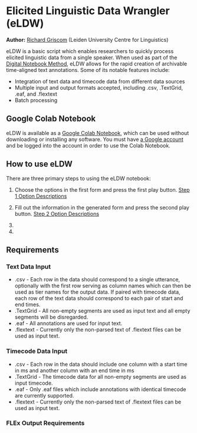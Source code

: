 # Elicited Linguistic Data Wrangler (eLDW)
**Author:** [Richard Griscom](https://rgris.com/) (Leiden University Centre for Linguistics)

eLDW is a basic script which enables researchers to quickly process elicited linguistic data from a single speaker. When used as part of the [Digital Notebook Method](https://github.com/rgriscom/Digital-Notebook-Method), eLDW allows for the rapid creation of archivable time-aligned text annotations. Some of its notable features include:
* Integration of text data and timecode data from different data sources
* Multiple input and output formats accepted, including .csv, .TextGrid, .eaf, and .flextext
* Batch processing

## Google Colab Notebook
eLDW is available as a [Google Colab Notebook](https://colab.research.google.com/drive/1k_mI4tPUCHVNq_m9_J62fcUVjcuHY7Qb?usp=sharing), which can be used without downloading or installing any software. You must have [a Google account](https://www.google.com/intl/en/account/about/) and be logged into the account in order to use the Colab Notebook. 


## How to use eLDW
There are three primary steps to using the eLDW notebook:

1.  Choose the options in the first form and press the first play button. [Step 1 Option Descriptions](https://github.com/rgriscom/Elicited-Linguistic-Data-Wrangler/blob/main/Documentation/Step_1_Option_Descriptions.md)


2. Fill out the information in the generated form and press the second play button. [Step 2 Option Descriptions]()
  
  
  
  
  
  
  
  
      
     
  

2.
3.
## Requirements
### Text Data Input
* .csv - Each row in the data should correspond to a single utterance, optionally with the first row serving as column names which can then be used as tier names for the output data. If paired with timecode data, each row of the text data should correspond to each pair of start and end times.
* .TextGrid - All non-empty segments are used as input text and all empty segments will be disregarded. 
* .eaf - All annotations are used for input text.
* .flextext - Currently only the non-parsed text of .flextext files can be used as input text.

### Timecode Data Input
* .csv - Each row in the data should include one column with a start time in ms and another column with an end time in ms
* .TextGrid - The timecode data for all non-empty segments are used as input timecode.
* .eaf - Only .eaf files which include annotations with identical timecode are currently supported.
* .flextext - Currently only the non-parsed text of .flextext files can be used as input text.

### FLEx Output Requirements





